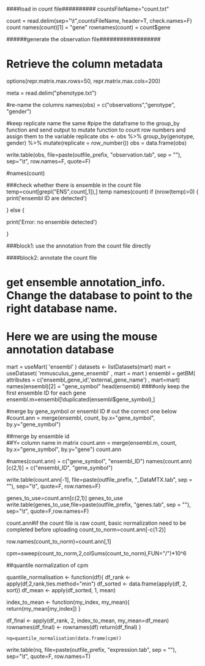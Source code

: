  ####load in count file##########
 countsFileName="count.txt"
 
count = read.delim(sep="\t",countsFileName, header=T, check.names=F)
count
names(count)[1] = "gene"
rownames(count) = count$gene


######generate the observation file##################

# Retrieve the column metadata
options(repr.matrix.max.rows=50, repr.matrix.max.cols=200)

meta = read.delim("phenotype.txt")


#re-name the columns
names(obs) = c("observations","genotype", "gender")


#keep replicate name the same
#pipe the dataframe to the group_by function and send output to mutate function to count row numbers and assign them to the variable replicate
obs <- obs %>% group_by(genotype, gender) %>% mutate(replicate = row_number())
obs = data.frame(obs)



write.table(obs, file=paste(outfile_prefix, "observation.tab", sep = ""), sep="\t", row.names=F, quote=F)


#names(count)

###check whether there is ensemble in the count file
temp=count[grepl("ENS",count[,1]),]
temp
names(count)
if (nrow(temp)>0) {
  print('ensembl ID are detected')
 

} else {
  
 print('Error: no ensemble detected')

}




###block1: use the annotation from the count file directly



####block2: annotate the count file
# get ensemble annotation_info. Change the database to point to the right database name.
# Here we are using the mouse annotation database
mart = useMart( 'ensembl' )
datasets <- listDatasets(mart)
mart = useDataset( 'mmusculus_gene_ensembl' , mart = mart )
ensembl = getBM( attributes = c('ensembl_gene_id','external_gene_name') , mart=mart)
names(ensembl)[2] = "gene_symbol"
head(ensembl)
####only keep the first ensemble ID for each gene
ensembl.m=ensembl[!duplicated(ensembl$gene_symbol),]

#merge by gene_symbol or ensembl ID # out the correct one below
#count.ann = merge(ensembl, count, by.x="gene_symbol", by.y="gene_symbol")

##merge by ensemble id           
##Y= column name in matrix
count.ann = merge(ensembl.m, count, by.x="gene_symbol", by.y="gene")
count.ann

#names(count.ann) = c("gene_symbol", "ensembl_ID")
names(count.ann)[c(2,1)] = c("ensembl_ID", "gene_symbol")


write.table(count.ann[-1], file=paste(outfile_prefix, "_DataMTX.tab", sep = ""), sep="\t", quote=F, row.names=F)

genes_to_use=count.ann[c(2,1)]
genes_to_use
write.table(genes_to_use,file=paste(outfile_prefix, "genes.tab", sep = ""), sep="\t", quote=F,row.names=F)


count.ann#if the count file is raw count, basic normalization need to be completed before uploading
count_to_norm=count.ann[-c(1:2)]

row.names(count_to_norm)=count.ann[,1]

cpm=sweep(count_to_norm,2,colSums(count_to_norm),FUN="/")*10^6


##quantile normalization of cpm

quantile_normalisation <- function(df){
  df_rank <- apply(df,2,rank,ties.method="min")
  df_sorted <- data.frame(apply(df, 2, sort))
  df_mean <- apply(df_sorted, 1, mean)
  
  index_to_mean <- function(my_index, my_mean){
    return(my_mean[my_index])
  }
  
  df_final <- apply(df_rank, 2, index_to_mean, my_mean=df_mean)
  rownames(df_final) <- rownames(df)
  return(df_final)
}
  
    nq=quantile_normalisation(data.frame(cpm))


write.table(nq, file=paste(outfile_prefix, "expression.tab", sep = ""), sep="\t", quote=F, row.names=T)

